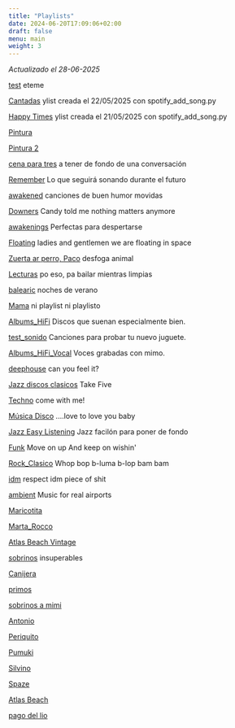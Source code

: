 ```yaml
---
title: "Playlists"
date: 2024-06-20T17:09:06+02:00
draft: false
menu: main
weight: 3
---
```


_Actualizado el 28-06-2025_

[test](https://open.spotify.com/playlist/2GJoUqVjsgW737baE5q6IF) eteme

[Cantadas](https://open.spotify.com/playlist/7gbqRr6cigPuAJY4BOjjiJ) ylist creada el 22&#x2F;05&#x2F;2025 con spotify_add_song.py

[Happy Times](https://open.spotify.com/playlist/2wqa8YV84z9Th1DFuJz5Ls) ylist creada el 21&#x2F;05&#x2F;2025 con spotify_add_song.py

[Pintura](https://open.spotify.com/playlist/1vY9TGcTVypNXtaQez1YsR)

[Pintura 2](https://open.spotify.com/playlist/1E9DK1QfRR8dg1rVWPEq8v)

[cena para tres](https://open.spotify.com/playlist/3j6Hp6Ikt1ioOZbw6xouJT) a tener de fondo de una conversación

[Remember](https://open.spotify.com/playlist/03VlNYFXZ6evLWvLMNKHk8) Lo que seguirá sonando durante el futuro

[awakened](https://open.spotify.com/playlist/3521U6PDIZLoP6S9jQhI86) canciones de buen humor movidas

[Downers](https://open.spotify.com/playlist/018ue54Sw3ZFHZurBEndcV) Candy told me nothing matters anymore

[awakenings](https://open.spotify.com/playlist/3SMJF8liZFhWUX4uAV2xwF) Perfectas para despertarse

[Floating](https://open.spotify.com/playlist/38onpFeWMwMrGePaTes7F0) ladies and gentlemen we are floating in space

[Zuerta ar perro, Paco](https://open.spotify.com/playlist/1GME9Y5nWzOM6t5g1eRZ1a) desfoga animal

[Lecturas](https://open.spotify.com/playlist/3vCfGWhpGn2mcrlsCYMuLM) po eso, pa bailar mientras limpias

[balearic](https://open.spotify.com/playlist/6YCNVAkIyrKOUItxv3tRxe) noches de verano

[Mama](https://open.spotify.com/playlist/1LYAqxDMqhy0TMIOBzhOqg) ni playlist ni playlisto

[Albums_HiFi](https://open.spotify.com/playlist/4R1Q00icNWjLZhUaTphBYW) Discos que suenan especialmente bien.

[test_sonido](https://open.spotify.com/playlist/1UTFLjWEUI0tQDw9YY8Xov) Canciones para probar tu nuevo juguete.

[Albums_HiFi_Vocal](https://open.spotify.com/playlist/6A2DsRAhP9X2x3KfhmtlKQ) Voces grabadas con mimo.

[deephouse](https://open.spotify.com/playlist/3IM0zBIdD29aUTonLoItN8) can you feel it?

[Jazz discos clasicos](https://open.spotify.com/playlist/2vP8Z7RpECG1zLPO4rlm7E) Take Five

[Techno](https://open.spotify.com/playlist/6ANZn8DUuvZkLjRQ99jEua) come with me!

[Música Disco](https://open.spotify.com/playlist/6iunkDx8LJsjqc8rKLFKFq) ....love to love you baby

[Jazz Easy Listening](https://open.spotify.com/playlist/3BkWtCB5F8aPd8fCXKjQib)  Jazz facilón para poner de fondo

[Funk](https://open.spotify.com/playlist/0cXhMZuqc3RqqEsD9tmB6I) Move on up And keep on wishin&#x27; 

[Rock_Clasico](https://open.spotify.com/playlist/4UfAj21Ct3fMBb9ZHbUFrN) Whop bop b-luma b-lop bam bam

[idm](https://open.spotify.com/playlist/6GSGh243cZ3JQrHyloiu9D) respect idm piece of shit

[ambient](https://open.spotify.com/playlist/17UP8KWrepiuz831ja3ukH) Music for real airports

[Maricotita](https://open.spotify.com/playlist/0nlHaMWCcZD1EuBHWZsfB7)

[Marta_Rocco](https://open.spotify.com/playlist/1BExuHcm8oWo8vDY9IhnQw)

[Atlas Beach Vintage](https://open.spotify.com/playlist/62sMxEjlBE0eySOyYDmNBx)

[sobrinos](https://open.spotify.com/playlist/12yW7n4rxrKwRLQDHnUTWh) insuperables

[Canijera](https://open.spotify.com/playlist/58N5S0tWarVmvfTlv2JdCM)

[primos](https://open.spotify.com/playlist/2hhfLEU3b5HK2TjyyjUDt1)

[sobrinos a mimi](https://open.spotify.com/playlist/4pbk0DKTqTnM2qU0s93aH0)

[Antonio](https://open.spotify.com/playlist/1vl8JhG1Blhb6HYgbYQ3mA)

[Periquito](https://open.spotify.com/playlist/0hdLD49I022RjFonUfY0Be) 

[Pumuki](https://open.spotify.com/playlist/5TtAucXLDCVkcjCJJS4edN) 

[Silvino](https://open.spotify.com/playlist/7lHRRbNuxGwLx7R09ZAVQx)

[Spaze](https://open.spotify.com/playlist/4nTPInXb6GkxqYCApRfCjE) 

[Atlas Beach](https://open.spotify.com/playlist/5nMnJQjxHoZxkJsPoCpGB8)

[pago del lio](https://open.spotify.com/playlist/0NAryYvYeu6PZUA09MGRIO) 

